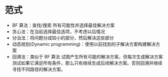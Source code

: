 # 范式

- BF 算法：查找/搜索 所有可能性并选择最佳解决方案
- 贪心法：在当前选择最佳选项，不考虑以后情况
- 分治法：将问题分成较小的部分，然后解决这些部分
- 动态规划(Dynamic programming)：使用以前找到的子解决方案构建解决方案
- 回溯法：类似于 BF 算法 试图产生所有可能的解决方案，但每次生成解决方案测试如果它满足所有条件，那么只有继续生成后续解决方案。否则回溯并继续寻找不同路径的解决方案。
